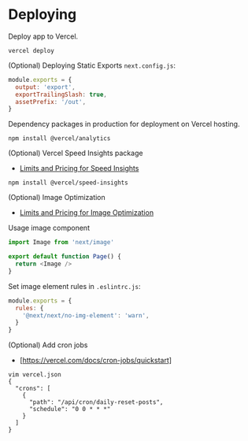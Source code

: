 # Deploying

Deploy app to Vercel.

```shell
vercel deploy
```

(Optional) Deploying Static Exports `next.config.js`:

```javascript
module.exports = {
  output: 'export',
  exportTrailingSlash: true,
  assetPrefix: '/out',
}
```

Dependency packages in production for deployment on Vercel hosting.

```shell
npm install @vercel/analytics
```

(Optional) Vercel Speed Insights package

- [Limits and Pricing for Speed Insights](https://vercel.com/docs/speed-insights/limits-and-pricing)

```shell
npm install @vercel/speed-insights
```

(Optional) Image Optimization

- [Limits and Pricing for Image Optimization](https://vercel.com/docs/image-optimization/limits-and-pricing)

Usage image component

```javascript
import Image from 'next/image'

export default function Page() {
  return <Image />
}
```

Set image element rules in `.eslintrc.js`:

```javascript
module.exports = {
  rules: {
    '@next/next/no-img-element': 'warn',
  }
}
```

(Optional) Add cron jobs

- [https://vercel.com/docs/cron-jobs/quickstart]

```shell
vim vercel.json
{
  "crons": [
    {
      "path": "/api/cron/daily-reset-posts",
      "schedule": "0 0 * * *"
    }
  ]
}
```
